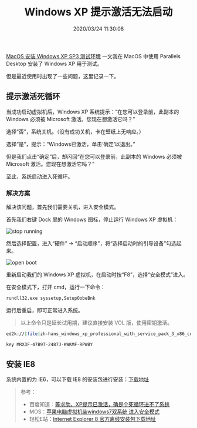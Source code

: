 ﻿---
title: "Windows XP 提示激活无法启动"
date: "2020/03/24 11:30:08"
updated: "2020/11/03 20:51:21"
permalink: "windows-xp-prompt-activation-can-not-start/"
tags:
 - Windows XP
 - 虚拟机
categories:
 - [操作系统, MacOS]
---

[MacOS 安装 Windows XP SP3 测试环境](https://www.hd2y.net/archives/macos-installation-windows-xp-sp3-test-environment) 一文我在 MacOS 中使用 Parallels Desktop 安装了 Windows XP 用于测试。

但是最近使用时出现了一些问题，这里记录一下。

## 提示激活死循环

当成功启动虚拟机后，Windows XP 系统提示：“在您可以登录前，此副本的 Windows 必须被 Microsoft 激活。您现在想激活它吗？”

选择“否”，系统关机。（没有成功关机，卡在壁纸上无响应。）

选择“是”，提示：“Windows已激活，单击‘确定’以退出。”

但是我们点击“确定”后，却闪回“在您可以登录前，此副本的 Windows 必须被 Microsoft 激活。您现在想激活它吗？”

至此，系统启动进入死循环。

### 解决方案

解决该问题，首先我们需要关机，进入安全模式。

首先我们右键 Dock 里的 Windows 图标，停止运行 Windows XP 虚拟机：

![stop running](https://www.hd2y.net/upload/2020/3/stop%20running-6e2d6923d5884ec7be27de6357e69331.jpg)

然后选择配置，进入“硬件” -> “启动顺序”，将“选择启动时的引导设备”勾选起来。

![open boot](https://www.hd2y.net/upload/2020/3/open%20boot-f360cde3b4634f24ac7366f77235acf9.jpg)

重新启动我们的 Windows XP 虚拟机，在启动时按“F8”，选择“安全模式”进入。

在安全模式下，打开 cmd，运行一下命令：

```bash
rundll32.exe syssetup,SetupOobeBnk
```

运行后重启，即可正常进入系统。

> 以上命令只是延长试用期，建议直接安装 VOL 版，使用密钥激活。

```bash
ed2k://|file|zh-hans_windows_xp_professional_with_service_pack_3_x86_cd_vl_x14-74070.iso|630237184|EC51916C9D9B8B931195EE0D6EE9B40E|/

key MRX3F-47B9T-2487J-KWKMF-RPWBY
```

## 安装 IE8

系统内置的为 IE6，可以下载 IE8 的安装包进行安装：[下载地址](http://download.microsoft.com/download/1/6/1/16174D37-73C1-4F76-A305-902E9D32BAC9/IE8-WindowsXP-x86-CHS.exe)

> 参考：
> + 百度知道：[等求助，XP提示已激活，确是个死循环进不了系统](https://zhidao.baidu.com/question/139652708321204485.html)
> + MOS：[苹果电脑虚拟机装windows7双系统 进入安全模式](https://mos86.com/1087.html)
> + 轻松E站：[Internet Explorer 8 官方离线安装包下载地址](https://www.51-n.com/t-4492-1-1.html)
